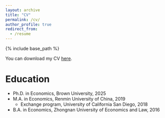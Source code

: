 ```yaml
---
layout: archive
title: "CV"
permalink: /cv/
author_profile: true
redirect_from:
  - /resume
---
```


{% include base_path %}

You can download my CV [here](https://shirleyshu0503.github.io/files/CV_YunyuShu.pdf).

Education
======
* Ph.D. in Economics, Brown University, 2025
* M.A. in Economics, Renmin University of China, 2019
   * Exchange program, University of California San Diego, 2018
* B.A. in Economics, Zhongnan University of Economics and Law, 2016
